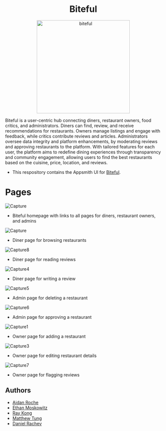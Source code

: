 <h1 align="center">Biteful</h1>
  <p align="center">
  <img width="300" alt="biteful" src="https://github.com/aidanroche3/biteful/assets/123038068/d99e2aef-20b3-4466-8ca0-d159fca8de91">
  </p>

Biteful is a user-centric hub connecting diners, restaurant owners, food critics, and administrators. Diners can find, review, and receive recommendations for restaurants. Owners manage listings and engage with feedback, while critics contribute reviews and articles. Administrators oversee data integrity and platform enhancements, by moderating reviews and approving restaurants to the platform. With tailored features for each user, the platform aims to redefine dining experiences through transparency and community engagement, allowing users to find the best restaurants based on the cuisine, price, location, and reviews.

- This respository contains the Appsmith UI for [Biteful](https://github.com/aidanroche3/biteful).

# Pages
![Capture](https://github.com/aidanroche3/biteful-ui/assets/123038068/576bb20b-72d6-441b-8e2e-6f217b9100d6)

- Biteful homepage with links to all pages for diners, restaurant owners, and admins

![Capture](https://github.com/aidanroche3/biteful-ui/assets/123038068/f8494e57-bbc3-481e-b7db-1a6712956fd0)

- Diner page for browsing restaurants

![Capture8](https://github.com/aidanroche3/biteful-ui/assets/123038068/4d965da1-8692-45e5-849d-3cd8acf56348)

- Diner page for reading reviews

![Capture4](https://github.com/aidanroche3/biteful-ui/assets/123038068/9b2cd272-7e19-4f97-892a-7926282c0008)

- Diner page for writing a review

![Capture5](https://github.com/aidanroche3/biteful-ui/assets/123038068/9c2f0736-f660-45cf-abea-6b8d3823d80e)

- Admin page for deleting a restaurant

![Capture6](https://github.com/aidanroche3/biteful-ui/assets/123038068/eb1d2944-ce51-43c3-9ab6-da480e6ba7b1)

- Admin page for approving a restaurant

![Capture1](https://github.com/aidanroche3/biteful-ui/assets/123038068/f4ff8985-5b19-4c5b-9eb7-b0a66da40fd0)

- Owner page for adding a restaurant

![Capture3](https://github.com/aidanroche3/biteful-ui/assets/123038068/0e31aa83-66e4-444b-b132-d2aba98750f5)

- Owner page for editing restaurant details

![Capture7](https://github.com/aidanroche3/biteful-ui/assets/123038068/c91d9817-e9d1-4e36-8d9d-391017dce3a7)

- Owner page for flagging reviews

## Authors
- [Aidan Roche](https://github.com/aidanroche3)
- [Ethan Moskowitz](https://github.com/EthanMoskowitz)
- [Ray Kong](https://github.com/Ray-kong)
- [Matthew Tung](https://github.com/MatthewRTung)
- [Daniel Rachev](https://github.com/stendeze)
